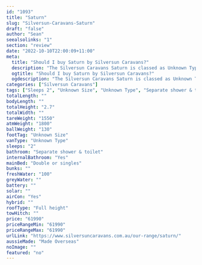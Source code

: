 ```yaml
---
id: "1093"
title: "Saturn"
slug: "Silversun-Caravans-Saturn"
draft: "false"
author: "Sean"
seealsolinks: "1"
section: "review"
date: "2022-10-10T22:00:09+11:00"
meta:
  title: "Should I buy Saturn by Silversun Caravans?"
  description: "The Silversun Caravans Saturn is classed as Unknown Type, and sleeps 2 people. It is Made Overseas and comes in at Unknown Size. It generally has Separate shower & toilet."
  ogtitle: "Should I buy Saturn by Silversun Caravans?"
  ogdescription: "The Silversun Caravans Saturn is classed as Unknown Type, and sleeps 2 people. It is Made Overseas and comes in at Unknown Size. It generally has Separate shower & toilet."
categories: ["Silversun Caravans"]
tags: ["Sleeps 2", "Unknown Size", "Unknown Type", "Separate shower & toilet", "Full height", "60 - 70k", "Made Overseas"]
totalLength: ""
bodyLength: ""
totalHeight: "2.7"
totalWidth: ""
tareWeight: "1550"
atmWeight: "1800"
ballWeight: "130"
footTag: "Unknown Size"
vanType: "Unknown Type"
sleeps: "2"
bathroom: "Separate shower & toilet"
internalBathroom: "Yes"
mainBed: "Double or singles"
bunks: ""
freshWater: "100"
greyWater: ""
battery: ""
solar: ""
airCon: "Yes"
hybrid: ""
roofType: "Full height"
towHitch: ""
price: "61990"
priceRangeMin: "61990"
priceRangeMax: "61990"
urlLink: "https://www.silversuncaravans.com.au/our-range/saturn/"
aussieMade: "Made Overseas"
noImage: ""
featured: "no"
---
```

